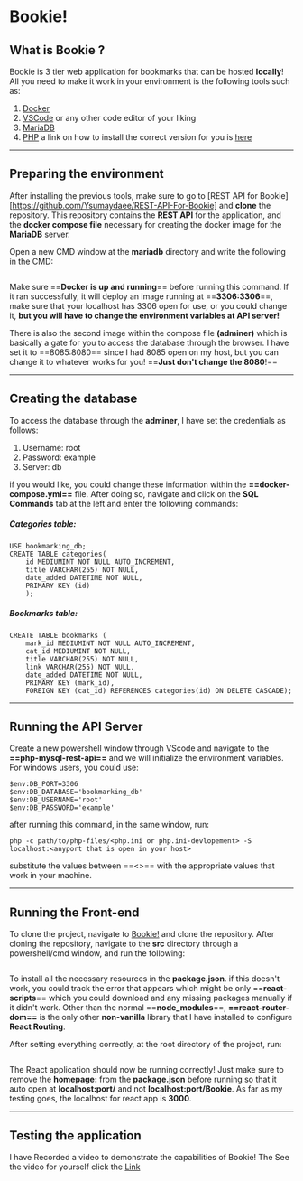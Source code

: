 # Bookie!
## What is Bookie ?

Bookie is 3 tier web application for bookmarks that can be hosted **locally**! All you need to make it work in your environment is the following tools such as:
1. [Docker]([https://www.docker.com/products/docker-desktop/]) 
2. [VSCode]([https://code.visualstudio.com/]) or any other code editor of your liking
3. [MariaDB]([https://mariadb.org/]) 
4. [PHP](https://www.php.net/downloads.php) a link on how to install the correct version for you is [here](https://www.youtube.com/watch?v=l-74L_8L3CU)

***
## Preparing the environment

After installing the previous tools, make sure to go to [REST API for Bookie][https://github.com/Ysumaydaee/REST-API-For-Bookie] and **clone** the repository. This repository contains the **REST API** for the application, and the **docker compose file** necessary for creating the docker image for the **MariaDB** server.

Open a new CMD window at the **mariadb** directory and write the following in the CMD:

```PS:C:\\YourUser\\path\\to\\the\\mariadb: docker compose up
```

Make sure ==**Docker is up and running**== before running this command. If it ran successfully, it will deploy an image running at ==**3306:3306**==, make sure that your localhost has 3306 open for use, or you could change it, **but you will have to change the environment variables at API server!**

There is also the second image within the compose file **(adminer)** which is basically a gate for you to access the database through the browser. I have set it to ==8085:8080== since I had 8085 open on my host, but you can change it to whatever works for you! ==**Just don't change the 8080**!==

***
## Creating the database 

To access the database through the **adminer**, I have set the credentials as follows:

1. Username: root
2. Password: example
3. Server: db

if you would like, you could change these information within the **==docker-compose.yml==** file. After doing so, navigate and click on the **SQL Commands** tab at the left and enter the following commands:
##### Categories table:
```CREATE DATABASE bookmarking_db;
USE bookmarking_db;
CREATE TABLE categories(
    id MEDIUMINT NOT NULL AUTO_INCREMENT,
    title VARCHAR(255) NOT NULL, 
    date_added DATETIME NOT NULL,
    PRIMARY KEY (id)
    );
```
##### Bookmarks table:
```USE bookmarking_db;
CREATE TABLE bookmarks (
    mark_id MEDIUMINT NOT NULL AUTO_INCREMENT,
    cat_id MEDIUMINT NOT NULL,
    title VARCHAR(255) NOT NULL, 
    link VARCHAR(255) NOT NULL, 
    date_added DATETIME NOT NULL,
    PRIMARY KEY (mark_id),
    FOREIGN KEY (cat_id) REFERENCES categories(id) ON DELETE CASCADE);
```

***
## Running the API Server

Create a new powershell window through VScode and navigate to the **==php-mysql-rest-api==** and we will initialize the environment variables. For windows users, you could use:
```$env:DB_HOST='localhost'
$env:DB_PORT=3306
$env:DB_DATABASE='bookmarking_db'
$env:DB_USERNAME='root'
$env:DB_PASSWORD='example'
``` 

after running this command, in the same window, run:
```
php -c path/to/php-files/<php.ini or php.ini-devlopement> -S localhost:<anyport that is open in your host>
```

substitute the values between ==<>== with the appropriate values that work in your machine.

***
## Running the Front-end 

To clone the project, navigate to [Bookie!](https://github.com/Ysumaydaee/Bookie) and clone the repository. After cloning the repository, navigate to the **src** directory through a powershell/cmd window, and run the following:

```npm install
```

To install all the necessary resources in the **package.json**. if this doesn't work, you could track the error that appears which might be only ==**react-scripts**== which you could download and any missing packages manually if it didn't work. Other than the normal ==**node_modules**==, **==react-router-dom==** is the only other **non-vanilla** library that I have installed to configure **React Routing**.

After setting everything correctly, at the root directory of the project, run:

```npm start
```

The React application should now be running correctly! Just make sure to remove the **homepage:** from the **package.json** before running so that it auto open at **localhost:port/** and not **localhost:port/Bookie**. As far as my testing goes, the localhost for react app is **3000**. 

***

## Testing the application

I have Recorded a video to demonstrate the capabilities of Bookie! The See the video for yourself click the [Link]()
